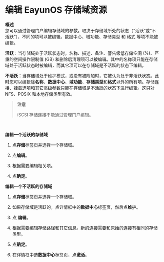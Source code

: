 # 编辑 EayunOS 存储域资源

**概述**<br/>
您可以通过管理门户编辑存储域的参数。取决于存储域所处的状态（“活跃”或“不活跃”），不同的项可以被编辑。数据中心、域功能、存储类型 和 格式 等项不能被编辑。
<br/>

**活跃**：当存储域处于活跃状态时，名称、描述、备注、警告级低存储空间 (%)、严重的空间操作限制值 (GB) 和删除后清理项可以被编辑。其中的名称项只能在存储域处于活跃状态时被编辑，而其它项可以在存储域是不活跃的状态下编辑。
<br/>

**不活跃**：当存储域处于维护模式，或没有被附加时，它被认为处于非活跃状态。此时您可以编辑除**名称**、**数据中心**、**域功能**、**存储类型**和**格式**以外的所有项。存储连接、挂载选项和其它高级参数只能在存储域是不活跃的状态下进行编辑。这只对 NFS、POSIX 和本地存储类型有效。
<br/>

> **注意**
>
> iSCSI 存储连接不能通过管理门户编辑。
<br/>

**编辑一个活跃的存储域**

1. 点**存储**标签页并选择一个存储域。

2. 点**编辑**。

3. 根据需要编辑相关项。

4. 点**确定**。

**编辑一个不活跃的存储域**
<br/>
1. 点**存储**标签页并选择一个存储域。

2. 如果存储域是活跃的，点详情框中的**数据中心**标签页，然后点**维护**。

3. 点 **编辑**。

4. 根据需要编辑存储路径和其它信息。新的连接需要和原始的连接有相同的存储类型。

5. 点**确定**。

6. 在详情框中选**数据中心**标签页，点**激活**。

